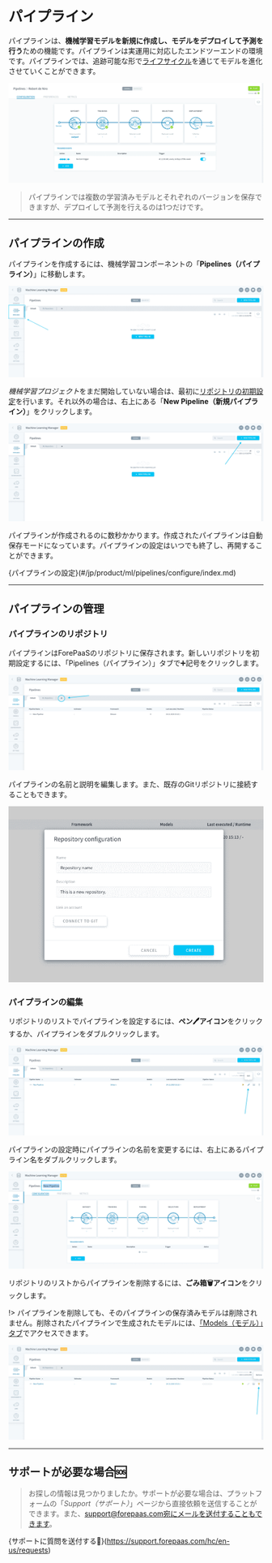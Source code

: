# パイプライン

パイプラインは、**機械学習モデルを新規に作成し、モデルをデプロイして予測を行う**ための機能です。パイプラインは実運用に対応したエンドツーエンドの環境です。パイプラインでは、追跡可能な形で[ライフサイクル](jp/product/ml/pipelines/configure/index?id=manage-execution-options)を通じてモデルを進化させていくことができます。

![machinelearning](picts/pipeline-main-page.png)

> パイプラインでは複数の学習済みモデルとそれぞれのバージョンを保存できますが、デプロイして予測を行えるのは1つだけです。

---
## パイプラインの作成

パイプラインを作成するには、機械学習コンポーネントの「**Pipelines（パイプライン）**」に移動します。 

![machinelearning](picts/pipelines-list.png)

*機械学習プロジェクト*をまだ開始していない場合は、最初に[リポジトリの初期設定](/jp/product/ml/pipelines/index.md?id=pipeline-repositories)を行います。それ以外の場合は、右上にある「**New Pipeline（新規パイプライン）**」をクリックします。 

![machinelearning](picts/pipelines-new-pipeline.png)

パイプラインが作成されるのに数秒かかります。作成されたパイプラインは自動保存モードになっています。パイプラインの設定はいつでも終了し、再開することができます。


{パイプラインの設定}(#/jp/product/ml/pipelines/configure/index.md)

---
## パイプラインの管理

### パイプラインのリポジトリ

パイプラインはForePaaSのリポジトリに保存されます。新しいリポジトリを初期設定するには、「Pipelines（パイプライン）」タブで➕記号をクリックします。

![machinelearning](picts/pipelines-new-repo.png)

パイプラインの名前と説明を編集します。また、既存のGitリポジトリに接続することもできます。

![machinelearning](picts/pipelines-new-repo2.png)


### パイプラインの編集

リポジトリのリストでパイプラインを設定するには、**ペン🖊️アイコン**をクリックするか、パイプラインをダブルクリックします。

![machinelearning](picts/pipelines-configure.png)

パイプラインの設定時にパイプラインの名前を変更するには、右上にあるパイプライン名をダブルクリックします。

![machinelearning](picts/pipelines-rename.png)

リポジトリのリストからパイプラインを削除するには、**ごみ箱🗑️アイコン**をクリックします。

!> パイプラインを削除しても、そのパイプラインの保存済みモデルは削除されません。削除されたパイプラインで生成されたモデルには、[「Models（モデル）」タブ](/jp/product/ml/models/index.md)でアクセスできます。

![machinelearning](picts/pipelines-delete.png)


---
##  サポートが必要な場合🆘

> お探しの情報は見つかりましたか。サポートが必要な場合は、プラットフォームの「*Support（サポート）*」ページから直接依頼を送信することができます。また、support@forepaas.com宛にメールを送付することもできます。

{サポートに質問を送付する🤔}(https://support.forepaas.com/hc/en-us/requests)
